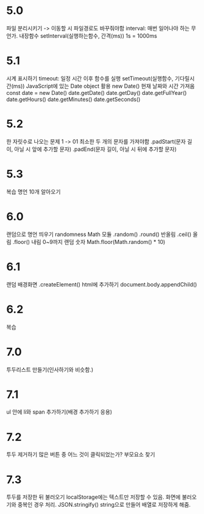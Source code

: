 # 5.0
파일 분리시키기 -> 이동할 시 파일경로도 바꾸줘야함
interval: 매번 일어나야 하는 무언가.
내장함수
setInterval(실행하는함수, 간격(ms)) 1s = 1000ms

# 5.1
시계 표시하기
timeout: 일정 시간 이후 함수를 실행
setTimeout(실행함수, 기다릴시간(ms))
JavaScript에 있는 Date object 활용
new Date() 현재 날짜와 시간 가져옴
const date = new Date()
date.getDate()
date.getDay()
date.getFullYear()
date.getHours()
date.getMinutes()
date.getSeconds()

# 5.2
한 자릿수로 나오는 문제 1 -> 01
최소한 두 개의 문자를 가져야함
.padStart(문자 길이, 아닐 시 앞에 추가할 문자)
.padEnd(문자 길이, 아닐 시 뒤에 추가할 문자)

# 5.3
복습
명언 10개 알아오기

# 6.0
랜덤으로 명언 띄우기
randomness
Math 모듈
.random()
.round() 반올림
.ceil() 올림
.floor() 내림
0~9까지 랜덤 숫자
Math.floor(Math.random() * 10)

# 6.1
랜덤 배경화면
.createElement() html에 추가하기
document.body.appendChild()

# 6.2
복습

# 7.0
투두리스트 만들기(인사하기와 비슷함.)

# 7.1
ul 안에 li와 span 추가하기(배경 추가하기 응용)

# 7.2
투두 제거하기
많은 버튼 중 어느 것이 클릭되었는가? 부모요소 찾기

# 7.3
투두를 저장한 뒤 불러오기
localStorage에는 텍스트만 저장할 수 있음.
화면에 불러오기와 중복인 경우 처리.
JSON.stringify() string으로 만들어 배열로 저장하게 해줌.